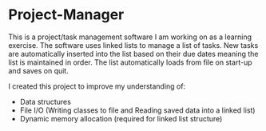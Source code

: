 # Project-Manager
This is a project/task management software I am working on as a learning exercise. The software uses linked lists to manage a list of tasks. New tasks are automatically inserted into the list based on their due dates meaning the list is maintained in order. The list automatically loads from file on start-up and saves on quit.

I created this project to improve my understanding of:
- Data structures
- File I/O (Writing classes to file and Reading saved data into a linked list)
- Dynamic memory allocation (required for linked list structure)
